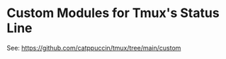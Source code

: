 # Custom Modules for Tmux's Status Line

See: <https://github.com/catppuccin/tmux/tree/main/custom>
